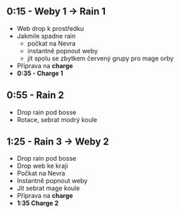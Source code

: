 ## 0:15 - Weby 1 -> Rain 1

- Web drop k prostředku
- Jakmile spadne rain
  - počkat na Nevra
  - instantně popnout weby
  - jít spolu se zbytkem červený grupy pro mage orby
- Příprava na **charge**
- **0:35 - Charge 1**

## 0:55 - Rain 2

- Drop rain pod bosse
- Rotace, sebrat modrý koule

## 1:25 - Rain 3 -> Weby 2

- Drop rain pod bosse
- Drop web ke kraji
- Počkat na Nevra
- Instantně popnout weby
- Jít sebrat mage koule
- Příprava na **charge**
- **1:35 Charge 2**
